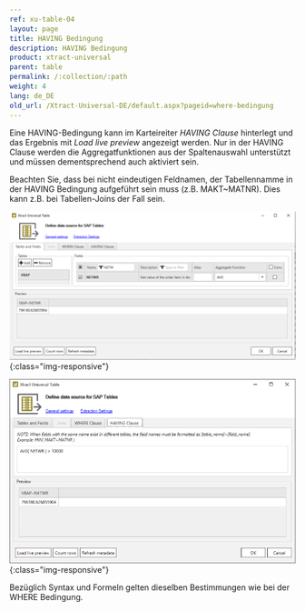 ```yaml
---
ref: xu-table-04
layout: page
title: HAVING Bedingung
description: HAVING Bedingung
product: xtract-universal
parent: table
permalink: /:collection/:path
weight: 4
lang: de_DE
old_url: /Xtract-Universal-DE/default.aspx?pageid=where-bedingung
---
```


Eine HAVING-Bedingung kann im Karteireiter *HAVING Clause* hinterlegt und das Ergebnis mit *Load live preview* angezeigt werden. Nur in der HAVING Clause werden die Aggregatfunktionen aus der Spaltenauswahl unterstützt und müssen dementsprechend auch aktiviert sein. <br> 

Beachten Sie, dass bei nicht eindeutigen Feldnamen, der Tabellennamme in der HAVING Bedingung aufgeführt sein muss (z.B. MAKT~MATNR). Dies kann z.B. bei Tabellen-Joins der Fall sein.     

![Extraction-Settings-01](/img/content/xu/Table-Extraction-Having-Clause1.png){:class="img-responsive"}

![Extraction-Settings-01](/img/content/xu/Table-Extraction-Having-Clause2.png){:class="img-responsive"}

Bezüglich Syntax und Formeln gelten dieselben Bestimmungen wie bei der WHERE Bedingung. 
